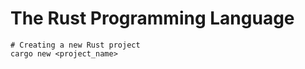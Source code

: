# The Rust Programming Language

```shell
# Creating a new Rust project
cargo new <project_name>
```